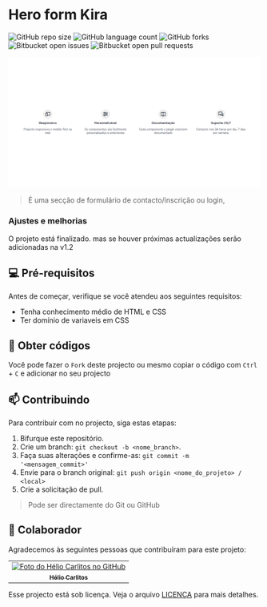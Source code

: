 # Hero form Kira
 
![GitHub repo size](https://img.shields.io/github/repo-size/HutaDev/hero_iconcard_kira?style=for-the-badge)
![GitHub language count](https://img.shields.io/github/languages/count/HutaDev/hero_iconcard_kira?style=for-the-badge)
![GitHub forks](https://img.shields.io/github/forks/HutaDev/hero_iconcard_kira?style=for-the-badge)
![Bitbucket open issues](https://img.shields.io/bitbucket/issues/HutaDev/hero_iconcard_kira?style=for-the-badge)
![Bitbucket open pull requests](https://img.shields.io/bitbucket/pr-raw/HutaDev/hero_iconcard_kira?style=for-the-badge)

<a href="https://hutadev.github.io/hero_iconcard_kira/"> 

<picture>
     <source media="(prefers-color-scheme: dark)" srcset="src/imagens/preview.webp">
     <source media="(prefers-color-scheme: light)" srcset="src/imagens/preview.webp">
     <img alt="Imagem de demo" src="src/imagens/preview.webp">
</picture>

</a>

> É uma secção de formulário de contacto/inscrição ou login,

### Ajustes e melhorias

O projeto está finalizado. mas se houver próximas actualizações serão adicionadas na v1.2

## 💻 Pré-requisitos

Antes de começar, verifique se você atendeu aos seguintes requisitos:

- Tenha conhecimento médio de HTML e CSS
- Ter domínio de variaveis em CSS

## 🚀 Obter códigos

Você pode fazer o `Fork` deste projecto ou mesmo copiar o código com `Ctrl` + `C` e adicionar no seu projecto

## 📫 Contribuindo

Para contribuir com no projecto, siga estas etapas:

1. Bifurque este repositório.
2. Crie um branch: `git checkout -b <nome_branch>`.
3. Faça suas alterações e confirme-as: `git commit -m '<mensagem_commit>'`
4. Envie para o branch original: `git push origin <nome_do_projeto> / <local>`
5. Crie a solicitação de pull.

> Pode ser directamente do Git ou GitHub

## 🤝 Colaborador

Agradecemos às seguintes pessoas que contribuíram para este projeto:

<table>
  <tr>
    <td align="center">
      <a href="#" title="Hélio Carlitos">
        <img src="https://avatars3.githubusercontent.com/u/112761333" width="100px;" alt="Foto do Hélio Carlitos no GitHub"/><br>
        <sub>
          <b>Hélio Carlitos</b>
        </sub>
      </a>
    </td>
    <!-- <td align="center">
      <a href="#" title="defina o título do link">
        <img src="https://s2.glbimg.com/FUcw2usZfSTL6yCCGj3L3v3SpJ8=/smart/e.glbimg.com/og/ed/f/original/2019/04/25/zuckerberg_podcast.jpg" width="100px;" alt="Foto do Mark Zuckerberg"/><br>
        <sub>
          <b>Mark Zuckerberg</b>
        </sub>
      </a>
    </td>
    <td align="center">
      <a href="#" title="defina o título do link">
        <img src="https://miro.medium.com/max/360/0*1SkS3mSorArvY9kS.jpg" width="100px;" alt="Foto do Steve Jobs"/><br>
        <sub>
          <b>Steve Jobs</b>
        </sub>
      </a>
    </td> -->
  </tr>
</table>

Esse projecto está sob licença. Veja o arquivo [LICENÇA](https://github.com/HutaDev/hero_iconcard_kira?tab=MIT-1-ov-file) para mais detalhes.
